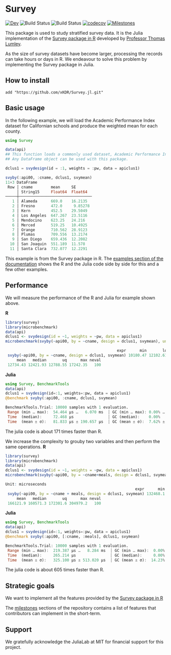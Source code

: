 # Survey

[![Dev](https://img.shields.io/badge/docs-dev-blue.svg)](https://xKDR.github.io/Survey.jl/dev)
![Build Status](https://github.com/xKDR/Survey.jl/actions/workflows/ci.yml/badge.svg)
![Build Status](https://github.com/xKDR/Survey.jl/actions/workflows/documentation.yml/badge.svg)
[![codecov](https://codecov.io/gh/xKDR/Survey.jl/branch/main/graph/badge.svg?token=4PFSF47BT2)](https://codecov.io/gh/xKDR/Survey.jl)
[![Milestones](https://img.shields.io/badge/-milestones-brightgreen)](https://github.com/xKDR/Survey.jl/milestones)


This package is used to study stratified survey data. It is the Julia implementation of the [Survey package in R](https://cran.r-project.org/web/packages/survey/index.html) developed by [Professor Thomas Lumley](https://www.stat.auckland.ac.nz/people/tlum005). 

As the size of survey datasets have become larger, processing the records can take hours or days in R. We endeavour to solve this problem by implementing the Survey package in Julia.  

## How to install

    add "https://github.com/xKDR/Survey.jl.git"

## Basic usage

In the following example, we will load the Academic Performance Index dataset for Californian schools and produce the weighted mean for each county.  
```julia
using Survey

data(api)
## This function loads a commonly used dataset, Academic Performance Index (API), as an example.
## Any DataFrame object can be used with this package. 

dclus1 = svydesign(id = :1, weights = :pw, data = apiclus1)

svyby(:api00, :cname, dclus1, svymean)
11×3 DataFrame
 Row │ cname        mean     SE       
     │ String15     Float64  Float64  
─────┼────────────────────────────────
   1 │ Alameda      669.0    16.2135
   2 │ Fresno       472.0     9.85278
   3 │ Kern         452.5    29.5049
   4 │ Los Angeles  647.267  23.5116
   5 │ Mendocino    623.25   24.216
   6 │ Merced       519.25   10.4925
   7 │ Orange       710.562  28.9123
   8 │ Plumas       709.556  13.2174
   9 │ San Diego    659.436  12.2082
  10 │ San Joaquin  551.189  11.578
  11 │ Santa Clara  732.077  12.2291
```

This example is from the Survey package in R. The [examples section of the documentation](https://xkdr.github.io/Survey.jl/dev/examples/) shows the R and the Julia code side by side for this and a few other examples. 

## Performance
We will measure the performance of the R and Julia for example shown above. 

**R**

```R
library(survey)
library(microbenchmark)
data(api)
dclus1 <- svydesign(id = ~1, weights = ~pw, data = apiclus1)
microbenchmark(svyby(~api00, by = ~cname, design = dclus1, svymean), units = "us")
```

```R
                                                 expr      min       lq
 svyby(~api00, by = ~cname, design = dclus1, svymean) 10180.47 12102.61
     mean   median       uq      max neval
 12734.43 12421.93 12788.55 17242.35   100
```

**Julia**
```julia
using Survey, BenchmarkTools      
data(api)
dclus1 = svydesign(id=:1, weights=:pw, data = apiclus1)
@benchmark svyby(:api00, :cname, dclus1, svymean)
```

```julia
BenchmarkTools.Trial: 10000 samples with 1 evaluation.
 Range (min … max):  54.464 μs …   6.070 ms  ┊ GC (min … max): 0.00% … 94.01%
 Time  (median):     72.468 μs               ┊ GC (median):    0.00%
 Time  (mean ± σ):   81.833 μs ± 190.657 μs  ┊ GC (mean ± σ):  7.62% ±  3.23%
 ```

The julia code is about 171 times faster than R. 

We increase the complexity to grouby two variables and then perform the same operations.
**R**

```R
library(survey)
library(microbenchmark)
data(api)
dclus1 <- svydesign(id = ~1, weights = ~pw, data = apiclus1)
microbenchmark(svyby(~api00, by = ~cname+meals, design = dclus1, svymean, keep.var = FALSE), units = "us")
```

```R
Unit: microseconds
                                                         expr      min     lq
 svyby(~api00, by = ~cname + meals, design = dclus1, svymean) 132468.1 149914
     mean   median       uq      max neval
 166121.9 160571.3 172301.6 304979.2   100
```

**Julia**
```julia
using Survey, BenchmarkTools      
data(api)
dclus1 = svydesign(id=:1, weights=:pw, data = apiclus1)
@benchmark svyby(:api00, [:cname, :meals], dclus1, svymean)
```

```julia
BenchmarkTools.Trial: 10000 samples with 1 evaluation.
 Range (min … max):  219.387 μs …   8.284 ms  ┊ GC (min … max):  0.00% … 90.94%
 Time  (median):     265.214 μs               ┊ GC (median):     0.00%
 Time  (mean ± σ):   325.100 μs ± 513.020 μs  ┊ GC (mean ± σ):  14.23% ±  8.58%
 ```

The julia code is about 605 times faster than R. 

## Strategic goals

We want to implement all the features provided by the [Survey package in R](https://cran.r-project.org/web/packages/survey/index.html)

The [milestones](https://github.com/xKDR/Survey.jl/milestones) sections of the repository contains a list of features that contributors can implement in the short-term. 

## Support

We gratefully acknowledge the JuliaLab at MIT for financial support for this project.